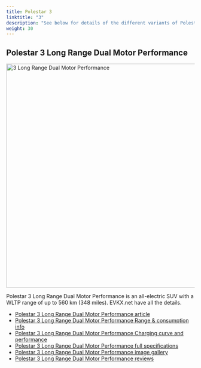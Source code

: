 ```yaml
---
title: Polestar 3
linktitle: "3"
description: "See below for details of the different variants of Polestar 3"
weight: 30
---
```

## Polestar 3 Long Range Dual Motor Performance

<a href="/models/polestar/3/3_long_range_dual_motor_performance/"><img src="https://media.evkx.net/multimedia/models/polestar/3/3_long_range_dual_motor_performance/main_1_st.jpg" width="800" height="600" alt="3 Long Range Dual Motor Performance" ></a>

Polestar 3 Long Range Dual Motor Performance is an all-electric SUV with a WLTP range of up to 560 km (348 miles). EVKX.net have all the details. 

- [Polestar 3 Long Range Dual Motor Performance article](/models/polestar/3/3_long_range_dual_motor_performance/)
- [Polestar 3 Long Range Dual Motor Performance Range & consumption info](/models/polestar/3/3_long_range_dual_motor_performance//rangeandconsumption)
- [Polestar 3 Long Range Dual Motor Performance Charging curve and performance](/models/polestar/3/3_long_range_dual_motor_performance//chargingcurve)
- [Polestar 3 Long Range Dual Motor Performance full specifications](/models/polestar/3/3_long_range_dual_motor_performance//specifications)
- [Polestar 3 Long Range Dual Motor Performance image gallery](/models/polestar/3/3_long_range_dual_motor_performance//gallery)
- [Polestar 3 Long Range Dual Motor Performance reviews](/models/polestar/3/3_long_range_dual_motor_performance//reviews)


